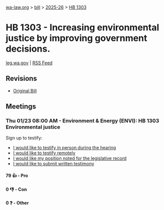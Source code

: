 [wa-law.org](/) > [bill](/bill/) > [2025-26](/bill/2025-26/) > [HB 1303](/bill/2025-26/hb/1303/)

# HB 1303 - Increasing environmental justice by improving government decisions.
[leg.wa.gov](https://app.leg.wa.gov/billsummary?BillNumber=1303&Year=2025&Initiative=false) | [RSS Feed](./rss.xml)

## Revisions
* [Original Bill](1/)

## Meetings
### Thu 01/23 08:00 AM - Environment & Energy (ENVI): HB 1303 Environmental justice
Sign up to testify:
* [I would like to testify in person during the hearing](https://app.leg.wa.gov/csi/Testifier/Add?chamber=House&mId=32499&aId=161627&caId=24867&tId=1)
* [I would like to testify remotely](https://app.leg.wa.gov/csi/Testifier/Add?chamber=House&mId=32499&aId=161627&caId=24867&tId=2)
* [I would like my position noted for the legislative record](https://app.leg.wa.gov/csi/Testifier/Add?chamber=House&mId=32499&aId=161627&caId=24867&tId=3)
* [I would like to submit written testimony](https://app.leg.wa.gov/csi/Testifier/Add?chamber=House&mId=32499&aId=161627&caId=24867&tId=4)

#### 79 👍 - Pro

#### 0 👎 - Con

#### 0 ❓ - Other

